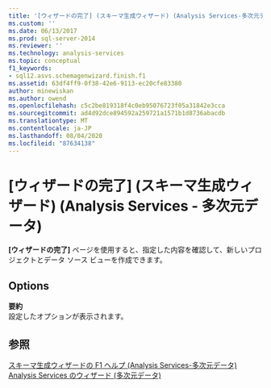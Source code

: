```yaml
---
title: '[ウィザードの完了] (スキーマ生成ウィザード) (Analysis Services-多次元データ) |Microsoft Docs'
ms.custom: ''
ms.date: 06/13/2017
ms.prod: sql-server-2014
ms.reviewer: ''
ms.technology: analysis-services
ms.topic: conceptual
f1_keywords:
- sql12.asvs.schemagenwizard.finish.f1
ms.assetid: 63df4ff9-0f38-42e6-9113-ec20cfe83380
author: minewiskan
ms.author: owend
ms.openlocfilehash: c5c2be819318f4c0eb95076723f05a31842e3cca
ms.sourcegitcommit: ad4d92dce894592a259721a1571b1d8736abacdb
ms.translationtype: MT
ms.contentlocale: ja-JP
ms.lasthandoff: 08/04/2020
ms.locfileid: "87634138"
---
```

# <a name="completing-the-wizard-schema-generation-wizard-analysis-services---multidimensional-data"></a>[ウィザードの完了] (スキーマ生成ウィザード) (Analysis Services - 多次元データ)
  **[ウィザードの完了]** ページを使用すると、指定した内容を確認して、新しいプロジェクトとデータ ソース ビューを作成できます。  
  
## <a name="options"></a>Options  
 **要約**  
 設定したオプションが表示されます。  
  
## <a name="see-also"></a>参照  
 [スキーマ生成ウィザードの F1 ヘルプ &#40;Analysis Services-多次元データ&#41;](schema-generation-wizard-f1-help-analysis-services-multidimensional-data.md)   
 [Analysis Services のウィザード &#40;多次元データ&#41;](analysis-services-wizards-multidimensional-data.md)  
  
  
